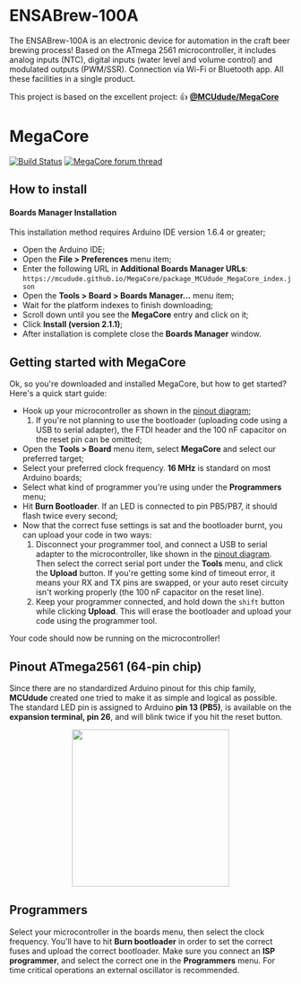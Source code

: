 # ENSABrew-100A
The ENSABrew-100A is an electronic device for automation in the craft beer brewing process! Based on the ATmega 2561 microcontroller, it includes analog inputs (NTC), digital inputs (water level and volume control) and modulated outputs (PWM/SSR). Connection via Wi-Fi or Bluetooth app. All these facilities in a single product.

This project is based on the excellent project: :+1: [**@MCUdude/MegaCore**](https://github.com/MCUdude/MegaCore)

# MegaCore
[![Build Status](https://travis-ci.com/MCUdude/MegaCore.svg?branch=master)](https://travis-ci.com/MCUdude/MegaCore) [![MegaCore forum thread](https://img.shields.io/badge/support-forum-blue.svg)](https://forum.arduino.cc/index.php?topic=386733.0)

## How to install
#### Boards Manager Installation
This installation method requires Arduino IDE version 1.6.4 or greater;
* Open the Arduino IDE;
* Open the **File > Preferences** menu item;
* Enter the following URL in **Additional Boards Manager URLs**: `https://mcudude.github.io/MegaCore/package_MCUdude_MegaCore_index.json`
* Open the **Tools > Board > Boards Manager...** menu item;
* Wait for the platform indexes to finish downloading;
* Scroll down until you see the **MegaCore** entry and click on it;
* Click **Install (version 2.1.1)**;
* After installation is complete close the **Boards Manager** window.

## Getting started with MegaCore
Ok, so you're downloaded and installed MegaCore, but how to get started? Here's a quick start guide:
* Hook up your microcontroller as shown in the [pinout diagram](#pinout);
  1. If you're not planning to use the bootloader (uploading code using a USB to serial adapter), the FTDI header and the 100 nF capacitor on the reset pin can be omitted;
* Open the **Tools > Board** menu item, select **MegaCore** and select our preferred target;
* Select your preferred clock frequency. **16 MHz** is standard on most Arduino boards;
* Select what kind of programmer you're using under the **Programmers** menu;
* Hit **Burn Bootloader**. If an LED is connected to pin PB5/PB7, it should flash twice every second;
* Now that the correct fuse settings is sat and the bootloader burnt, you can upload your code in two ways:
  1. Disconnect your programmer tool, and connect a USB to serial adapter to the microcontroller, like shown in the [pinout diagram](#pinout). Then select the correct serial port under the **Tools** menu, and click the **Upload** button. If you're getting some kind of timeout error, it means your RX and TX pins are swapped, or your auto reset circuity isn't working properly (the 100 nF capacitor on the reset line).
  2. Keep your programmer connected, and hold down the `shift` button while clicking **Upload**. This will erase the bootloader and upload your code using the programmer tool.

Your code should now be running on the microcontroller!

## Pinout ATmega2561 (64-pin chip)
Since there are no standardized Arduino pinout for this chip family, **MCUdude** created one tried to make it as simple and logical as possible. The standard LED pin is assigned to Arduino **pin 13 (PB5)**, is available on the **expansion terminal, pin 26**, and will blink twice if you hit the reset button.

<p align="center">
  <img src="https://i.imgur.com/sweRJs3.jpg" width="280">
</p>

## Programmers
Select your microcontroller in the boards menu, then select the clock frequency. You'll have to hit **Burn bootloader** in order to set the correct fuses and upload the correct bootloader. Make sure you connect an **ISP programmer**, and select the correct one in the **Programmers** menu. For time critical operations an external oscillator is recommended.